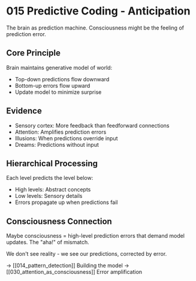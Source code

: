 # 015 Predictive Coding - Anticipation

The brain as prediction machine. Consciousness might be
the feeling of prediction error.

## Core Principle
Brain maintains generative model of world:
- Top-down predictions flow downward
- Bottom-up errors flow upward
- Update model to minimize surprise

## Evidence
- Sensory cortex: More feedback than feedforward connections
- Attention: Amplifies prediction errors
- Illusions: When predictions override input
- Dreams: Predictions without input

## Hierarchical Processing
Each level predicts the level below:
- High levels: Abstract concepts
- Low levels: Sensory details
- Errors propagate up when predictions fail

## Consciousness Connection
Maybe consciousness = high-level prediction errors that
demand model updates. The "aha!" of mismatch.

We don't see reality - we see our predictions, corrected by error.

→ [[014_pattern_detection]] Building the model
→ [[030_attention_as_consciousness]] Error amplification